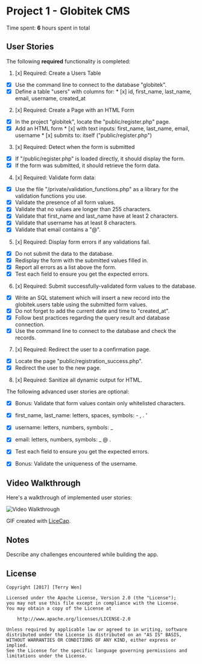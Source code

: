 # Project 1 - Globitek CMS

Time spent: **6** hours spent in total

## User Stories

The following **required** functionality is completed:

1. [x]  Required: Create a Users Table
  * [x]  Use the command line to connect to the database "globitek".
  * [x]  Define a table "users" with columns for:
    * [x]  id, first_name, last_name, email, username, created_at

2. [x]  Required: Create a Page with an HTML Form
  * [x]  In the project "globitek", locate the "public/register.php" page.
  * [x]  Add an HTML form
    * [x]  with text inputs: first_name, last_name, email, username
    * [x]  submits to: itself ("public/register.php")

3. [x]  Required: Detect when the form is submitted
  * [x]  If "/public/register.php" is loaded directly, it should display the form.
  * [x]  If the form was submitted, it should retrieve the form data.

4. [x]  Required: Validate form data:
  * [x]  Use the file "/private/validation_functions.php" as a library for the validation functions you use.
  * [x]  Validate the presence of all form values.
  * [x]  Validate that no values are longer than 255 characters.
  * [x]  Validate that first_name and last_name have at least 2 characters.
  * [x]  Validate that username has at least 8 characters.
  * [x]  Validate that email contains a "@".

5. [x]  Required: Display form errors if any validations fail.
  * [x]  Do not submit the data to the database.
  * [x]  Redisplay the form with the submitted values filled in.
  * [x]  Report all errors as a list above the form.
  * [x]  Test each field to ensure you get the expected errors.

6. [x]  Required: Submit successfully-validated form values to the database.
  * [x]  Write an SQL statement which will insert a new record into the globitek.users table using the submitted form values.
  * [x]  Do not forget to add the current date and time to "created_at".
  * [x]  Follow best practices regarding the query result and database connection.
  * [x]  Use the command line to connect to the database and check the records.

7. [x]  Required: Redirect the user to a confirmation page.
  * [x]  Locate the page "public/registration_success.php".
  * [x]  Redirect the user to the new page.

8. [x]  Required: Sanitize all dynamic output for HTML.

The following advanced user stories are optional:

* [x]  Bonus: Validate that form values contain only whitelisted characters.
  * [x]  first_name, last_name: letters, spaces, symbols: - , . '
  * [x]  username: letters, numbers, symbols: _
  * [x]  email: letters, numbers, symbols: _ @ .
  * [x]  Test each field to ensure you get the expected errors.

* [x]  Bonus: Validate the uniqueness of the username.

## Video Walkthrough

Here's a walkthrough of implemented user stories:

<img src='http://i.imgur.com/HjiFRRp.gif' title='Video Walkthrough' width='' alt='Video Walkthrough' />

GIF created with [LiceCap](http://www.cockos.com/licecap/).

## Notes

Describe any challenges encountered while building the app.

## License

    Copyright [2017] [Terry Wen]

    Licensed under the Apache License, Version 2.0 (the "License");
    you may not use this file except in compliance with the License.
    You may obtain a copy of the License at

        http://www.apache.org/licenses/LICENSE-2.0

    Unless required by applicable law or agreed to in writing, software
    distributed under the License is distributed on an "AS IS" BASIS,
    WITHOUT WARRANTIES OR CONDITIONS OF ANY KIND, either express or implied.
    See the License for the specific language governing permissions and
    limitations under the License.
